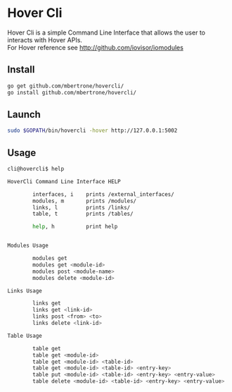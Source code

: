 # Hover Cli

Hover Cli is a simple Command Line Interface that allows the user to interacts with Hover APIs.  
For Hover reference see http://github.com/iovisor/iomodules  

## Install
```bash
go get github.com/mbertrone/hovercli/
go install github.com/mbertrone/hovercli/
```

## Launch
```bash
sudo $GOPATH/bin/hovercli -hover http://127.0.0.1:5002
```

## Usage

```bash
cli@hovercli$ help

HoverCli Command Line Interface HELP

        interfaces, i    prints /external_interfaces/
        modules, m       prints /modules/
        links, l         prints /links/
        table, t         prints /tables/

        help, h          print help


Modules Usage

        modules get
        modules get <module-id>
        modules post <module-name>
        modules delete <module-id>

Links Usage

        links get
        links get <link-id>
        links post <from> <to>
        links delete <link-id>

Table Usage

        table get
        table get <module-id>
        table get <module-id> <table-id>
        table get <module-id> <table-id> <entry-key>
        table put <module-id> <table-id> <entry-key> <entry-value>
        table delete <module-id> <table-id> <entry-key> <entry-value>
```
